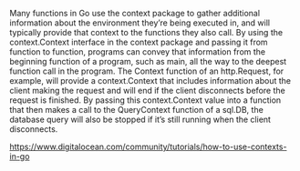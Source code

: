 Many functions in Go use the context package to gather additional information about the environment they’re being executed in, and will typically provide that context to the functions they also call. By using the context.Context interface in the context package and passing it from function to function, programs can convey that information from the beginning function of a program, such as main, all the way to the deepest function call in the program. The Context function of an http.Request, for example, will provide a context.Context that includes information about the client making the request and will end if the client disconnects before the request is finished. By passing this context.Context value into a function that then makes a call to the QueryContext function of a sql.DB, the database query will also be stopped if it’s still running when the client disconnects.


https://www.digitalocean.com/community/tutorials/how-to-use-contexts-in-go